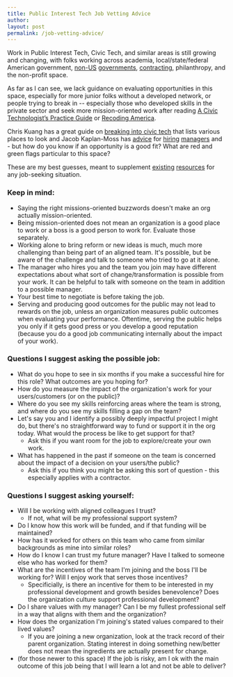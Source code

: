 ```yaml
---
title: Public Interest Tech Job Vetting Advice
author:
layout: post
permalink: /job-vetting-advice/
---
```


Work in Public Interest Tech, Civic Tech, and similar areas is still growing and changing, with folks working across academia, local/state/federal American government, [non-US](https://gds.blog.gov.uk/about/) [governments](https://digital.canada.ca/), [contracting](https://digitalservicescoalition.org/story/), philanthropy, and the non-profit space.

As far as I can see, we lack guidance on evaluating opportunities in this space, especially for more junior folks without a developed network, or people trying to break in -- especially those who developed skills in the private sector and seek more mission-oriented work after reading [A Civic Technologist’s Practice Guide](https://cydharrell.com/book/) or [Recoding America](https://www.recodingamerica.us/). 

Chris Kuang has a great guide on [breaking into civic tech](https://www.chriskuang.com/civictech) that lists various places to look and Jacob Kaplan-Moss has [advice](https://jacobian.org/2020/sep/14/measuring-hiring-manager-effectiveness/) for [hiring](https://jacobian.org/2021/mar/11/hours-to-hire/) [managers](https://jacobian.org/2022/aug/12/interview-notes/) and - but how do you know if an opportunity is a good fit? What are red and green flags particular to this space?

These are my best guesses, meant to supplement [existing](https://github.com/tBaxter/questions-for-employers) [resources](https://jacobian.org/2019/apr/23/questions-for-employers-director-vp/) for any job-seeking situation.

### Keep in mind:
- Saying the right missions-oriented buzzwords doesn't make an org actually mission-oriented. 
- Being mission-oriented does not mean an organization is a good place to work or a boss is a good person to work for. Evaluate those separately.
- Working alone to bring reform or new ideas is much, much more challenging than being part of an aligned team. It's possible, but be aware of the challenge and talk to someone who tried to go at it alone.
- The manager who hires you and the team you join may have different expectations about what sort of change/transformation is possible from your work. It can be helpful to talk with someone on the team in addition to a possible manager.
- Your best time to negotiate is before taking the job.
- Serving and producing good outcomes for the public may not lead to rewards on the job, unless an organization measures public outcomes when evaluating your performance. Oftentime, serving the public helps you only if it gets good press or you develop a good reputation (because you do a good job communicating internally about the impact of your work).

### Questions I suggest asking the possible job:
- What do you hope to see in six months if you make a successful hire for this role? What outcomes are you hoping for?
- How do you measure the impact of the organization's work for your users/customers (or on the public)?
- Where do you see my skills reinforcing areas where the team is strong, and where do you see my skills filling a gap on the team?
- Let's say you and I identify a possibly deeply impactful project I might do, but there's no straightforward way to fund or support it in the org today. What would the process be like to get support for that?
  - Ask this if you want room for the job to explore/create your own work.
- What has happened in the past if someone on the team is concerned about the impact of a decision on your users/the public?
  - Ask this if you think you might be asking this sort of question - this especially applies with a contractor.

### Questions I suggest asking yourself:
- Will I be working with aligned colleagues I trust?
  - If not, what will be my professional support system?
- Do I know how this work will be funded, and if that funding will be maintained?
- How has it worked for others on this team who came from similar backgrounds as mine into similar roles?
- How do I know I can trust my future manager? Have I talked to someone else who has worked for them?
- What are the incentives of the team I'm joining and the boss I'll be working for? Will I enjoy work that serves those incentives?
  - Specificially, is there an incentive for them to be interested in my professional development and growth besides benevolence? Does the organization culture support professional development?
- Do I share values with my manager? Can I be my fullest professional self in a way that aligns with them and the organization?
- How does the organization I'm joining's stated values compared to their lived values?
  - If you are joining a new organization, look at the track record of their parent organization. Stating interest in doing something new/better does not mean the ingredients are actually present for change.
- (for those newer to this space) If the job is risky, am I ok with the main outcome of this job being that I will learn a lot and not be able to deliver?
